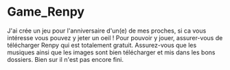 # Game_Renpy
J'ai crée un jeu pour l'anniversaire d'un(e) de mes proches, si ca vous intéresse vous pouvez y jeter un oeil !
Pour pouvoir y jouer, assurer-vous de télécharger Renpy qui est totalement gratuit.
Assurez-vous que les musiques ainsi que les images sont bien télécharger et mis dans les bons dossiers.
Bien sur il n'est pas encore fini.
